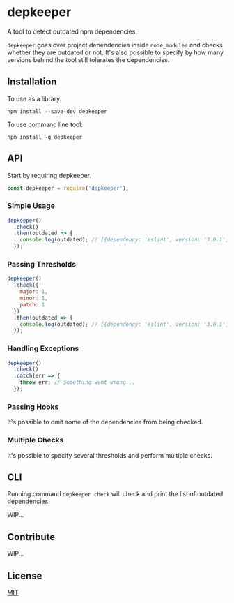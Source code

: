 # depkeeper
A tool to detect outdated npm dependencies.

`depkeeper` goes over project dependencies inside `node_modules` and checks whether they are outdated or not. It's also possible to specify by how many versions behind the tool still tolerates the dependencies.

## Installation
To use as a library:
```
npm install --save-dev depkeeper
```
To use command line tool:
```
npm install -g depkeeper
```

## API
Start by requiring depkeeper.
```js
const depkeeper = require('depkeeper');
```

### Simple Usage
```js
depkeeper()
  .check()
  .then(outdated => {
    console.log(outdated); // [{dependency: 'eslint', version: '3.0.1', latest: 4.7.0'}]
  });
```

### Passing Thresholds
```js
depkeeper()
  .check({
    major: 1,
    minor: 1,
    patch: 1
  })
  .then(outdated => {
    console.log(outdated); // [{dependency: 'eslint', version: '3.0.1', minimal: '4.1.2' latest: 4.7.0'}]
  });
```

### Handling Exceptions
```js
depkeeper()
  .check()
  .catch(err => {
    throw err; // Something went wrong...
  });
```

### Passing Hooks
It's possible to omit some of the dependencies from being checked.

### Multiple Checks
It's possible to specify several thresholds and perform multiple checks.

## CLI
Running command `depkeeper check` will check and print the list of outdated dependencies.

WIP...

## Contribute
WIP...

## License
[MIT](LICENSE)
